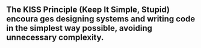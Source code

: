 ## The KISS Principle (Keep It Simple, Stupid) encoura ges designing systems and writing code in the simplest way possible, avoiding unnecessary complexity.